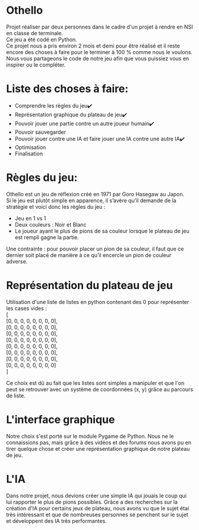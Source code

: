 # Othello
Projet réaliser par deux personnes dans le cadre d'un projet à rendre en NSI en classe de terminale.  
Ce jeu a été codé en Python.  
Ce projet nous a pris environ 2 mois et demi pour être réalisé et il reste encore des choses à faire pour le terminer à 100 % comme nous le voulons.  
Nous vous partageons le code de notre jeu afin que vous puissiez vous en inspirer ou le compléter.  

# Liste des choses à faire:
- Comprendre les règles du jeu:heavy_check_mark:
- Représentation graphique du plateau de jeu:heavy_check_mark:
- Pouvoir jouer une partie contre un autre joueur humain:heavy_check_mark:
- Pouvoir sauvegarder
- Pouvoir jouer contre une IA et faire jouer une IA contre une autre IA:heavy_check_mark:
- Optimisation
- Finalisation

# Règles du jeu:  
Othello est un jeu de réflexion créé en 1971 par Goro Hasegaw au Japon.  
Si le jeu est plutôt simple en apparence, il s’avère qu’il demande de la stratégie et voici donc les règles du jeu :
- Jeu en 1 vs 1
- Deux couleurs : Noir et Blanc
- Le joueur ayant le plus de pions de sa couleur lorsque le plateau de jeu est rempli gagne la partie.

Une contrainte : pour pouvoir placer un pion de sa couleur, il faut que ce dernier soit placé de manière à ce qu’il encercle un pion de couleur adverse.

# Représentation du plateau de jeu
Utilisation d'une liste de listes en python contenant des 0 pour représenter les cases vides :  
[  
[0, 0, 0, 0, 0, 0, 0, 0],  
[0, 0, 0, 0, 0, 0, 0, 0],  
[0, 0, 0, 0, 0, 0, 0, 0],  
[0, 0, 0, 0, 0, 0, 0, 0],  
[0, 0, 0, 0, 0, 0, 0, 0],  
[0, 0, 0, 0, 0, 0, 0, 0],  
[0, 0, 0, 0, 0, 0, 0, 0],  
[0, 0, 0, 0, 0, 0, 0, 0]  
]

Ce choix est dû au fait que les listes sont simples a manipuler et que l'on peut se retrouver avec un système de coordonnées (x, y) grâce au parcours de liste.

# L'interface graphique
Notre choix s'est porté sur le module Pygame de Python.
Nous ne le connaissions pas, mais grâce à des vidéos et des forums nous avons pu en tirer quelque chose et créer une représentation graphique de notre plateau de jeu.

# L'IA
Dans notre projet, nous devions créer une simple IA qui jouais le coup qui lui rapporter le plus de pions possibles.
Grâce a des recherches sur la création d'IA pour certains jeux de plateau, nous avons vu que le sujet étai très intéressant et que de nombreuses personnes se penchent sur le sujet et développent des IA très performantes.
